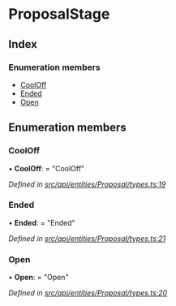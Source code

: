 # ProposalStage

## Index

### Enumeration members

* [CoolOff](proposalstage.md#cooloff)
* [Ended](proposalstage.md#ended)
* [Open](proposalstage.md#open)

## Enumeration members

### CoolOff

• **CoolOff**: = "CoolOff"

_Defined in_ [_src/api/entities/Proposal/types.ts:19_](https://github.com/PolymathNetwork/polymesh-sdk/blob/5b409784/src/api/entities/Proposal/types.ts#L19)

### Ended

• **Ended**: = "Ended"

_Defined in_ [_src/api/entities/Proposal/types.ts:21_](https://github.com/PolymathNetwork/polymesh-sdk/blob/5b409784/src/api/entities/Proposal/types.ts#L21)

### Open

• **Open**: = "Open"

_Defined in_ [_src/api/entities/Proposal/types.ts:20_](https://github.com/PolymathNetwork/polymesh-sdk/blob/5b409784/src/api/entities/Proposal/types.ts#L20)

